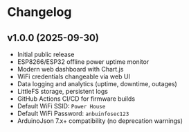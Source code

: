 # Changelog

## v1.0.0 (2025-09-30)
- Initial public release
- ESP8266/ESP32 offline power uptime monitor
- Modern web dashboard with Chart.js
- WiFi credentials changeable via web UI
- Data logging and analytics (uptime, downtime, outages)
- LittleFS storage, persistent logs
- GitHub Actions CI/CD for firmware builds
- Default WiFi SSID: `Power House`
- Default WiFi Password: `anbuinfosec123`
- ArduinoJson 7.x+ compatibility (no deprecation warnings)
